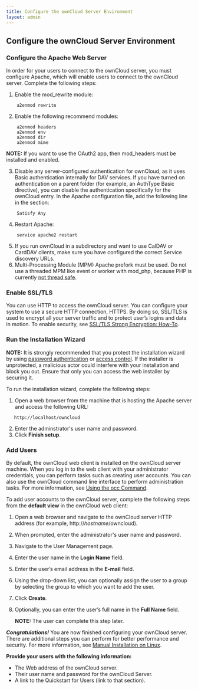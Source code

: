 ```yaml
---
title: Configure the ownCloud Server Environment
layout: admin
---
```


## Configure the ownCloud Server Environment
### Configure the Apache Web Server
In order for your users to connect to the ownCloud server, you must configure Apache, which will enable users to connect to the ownCloud server. Complete the following steps:
1. Enable the mod_rewrite module:
```
    a2enmod rewrite
```
2. Enable the following recommend modules:
```
    a2enmod headers
    a2enmod env
    a2enmod dir
    a2enmod mime
```
   **NOTE:** If you want to use the OAuth2 app, then mod_headers must be installed and enabled.
   
3. Disable any server-configured authentication for ownCloud, as it uses Basic authentication internally for DAV services. If you have turned on authentication on a parent folder (for example, an AuthType Basic directive), you can disable the authentication specifically for the ownCloud entry. In the Apache configuration file, add the following line in the section:
```
    Satisfy Any
```
4. Restart Apache:
```
    service apache2 restart
```
5. If you run ownCloud in a subdirectory and want to use CalDAV or CardDAV clients, make sure you have configured the correct Service discovery URLs.
6. Multi-Processing Module (MPM) Apache prefork must be used. Do not use a threaded MPM like event or worker with mod_php, because PHP is currently [not thread safe](https://secure.php.net/manual/en/install.unix.apache2.php).

### Enable SSL/TLS 
You can use HTTP to access the ownCloud server. You can configure your system to use a secure HTTP connection, HTTPS. By doing so, SSL/TLS is used to encrypt all your server traffic and to protect user’s logins and data in motion. To enable security, see [SSL/TLS Strong Encryption: How-To](https://httpd.apache.org/docs/2.4/ssl/ssl_howto.html).

### Run the Installation Wizard
**NOTE:** It is strongly recommended that you protect the installation wizard by using [password authentication](https://cwiki.apache.org/confluence/display/httpd/PasswordBasicAuth) or [access control](https://httpd.apache.org/docs/2.4/howto/access.html). If the installer is unprotected, a malicious actor could interfere with your installation and block you out. Ensure that only you can access the web installer by securing it.

To run the installation wizard, complete the following steps:
1. Open a web browser from the machine that is hosting the Apache server and access the following URL:
```
   http://localhost/owncloud
```
2. Enter the adminstrator's user name and password.
3. Click **Finish setup**.

### Add Users
By default, the ownCloud web client is installed on the ownCloud server machine. When you log in to the web client with your administrator credentials, you can perform tasks such as creating user accounts. You can also use the ownCloud command line interface to perform administration tasks. For more information, see [Using the occ Command](https://doc.owncloud.com/server/10.2/admin_manual/configuration/server/occ_command.html).

To add user accounts to the ownCloud server, complete the following steps from the **default view** in the ownCloud web client:
1. Open a web browser and navigate to the ownCloud server HTTP address (for example, http://*hostname*/owncloud).
2. When prompted, enter the administrator's user name and password.
3. Navigate to the User Management page.
4. Enter the user name in the **Login Name** field.
5. Enter the user’s email address in the **E-mail** field.
6. Using the drop-down list, you can optionally assign the user to a group by selecting the group to which you want to add the user.
7. Click **Create**.
8. Optionally, you can enter the user’s full name in the **Full Name** field. 
   
   **NOTE:** The user can complete this step later. 

***Congratulations!*** You are now finished configuring your ownCloud server. There are additional steps you can perform for better performance and security. For more information, see [Manual Installation on Linux](https://doc.owncloud.org/server/10.2/admin_manual/installation/manual_installation.html). 

**Provide your users with the following information:**
* The Web address of the ownCloud server.
* Their user name and password for the ownCloud Server.
* A link to the Quickstart for Users (link to that section). 
